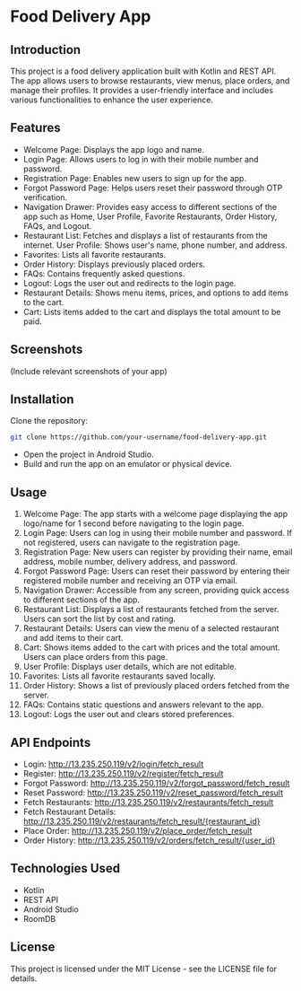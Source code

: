 # Food Delivery App

## Introduction
This project is a food delivery application built with Kotlin and REST API. The app allows users to browse restaurants, view menus, place orders, and manage their profiles. It provides a user-friendly interface and includes various functionalities to enhance the user experience.

## Features
- Welcome Page: Displays the app logo and name.
- Login Page: Allows users to log in with their mobile number and password.
- Registration Page: Enables new users to sign up for the app.
- Forgot Password Page: Helps users reset their password through OTP verification.
- Navigation Drawer: Provides easy access to different sections of the app such as Home, User Profile, Favorite Restaurants, Order History, FAQs, and Logout.
- Restaurant List: Fetches and displays a list of restaurants from the internet.
User Profile: Shows user's name, phone number, and address.
- Favorites: Lists all favorite restaurants.
- Order History: Displays previously placed orders.
- FAQs: Contains frequently asked questions.
- Logout: Logs the user out and redirects to the login page.
- Restaurant Details: Shows menu items, prices, and options to add items to the cart.
- Cart: Lists items added to the cart and displays the total amount to be paid.

## Screenshots
(Include relevant screenshots of your app)

## Installation

Clone the repository:
```bash
git clone https://github.com/your-username/food-delivery-app.git
```

- Open the project in Android Studio.
- Build and run the app on an emulator or physical device.

## Usage
1. Welcome Page: The app starts with a welcome page displaying the app logo/name for 1 second before navigating to the login page.
2. Login Page: Users can log in using their mobile number and password. If not registered, users can navigate to the registration page.
3. Registration Page: New users can register by providing their name, email address, mobile number, delivery address, and password.
4. Forgot Password Page: Users can reset their password by entering their registered mobile number and receiving an OTP via email.
5. Navigation Drawer: Accessible from any screen, providing quick access to different sections of the app.
6. Restaurant List: Displays a list of restaurants fetched from the server. Users can sort the list by cost and rating.
7. Restaurant Details: Users can view the menu of a selected restaurant and add items to their cart.
8. Cart: Shows items added to the cart with prices and the total amount. Users can place orders from this page.
9. User Profile: Displays user details, which are not editable.
10. Favorites: Lists all favorite restaurants saved locally.
11. Order History: Shows a list of previously placed orders fetched from the server.
12. FAQs: Contains static questions and answers relevant to the app.
13. Logout: Logs the user out and clears stored preferences.

## API Endpoints
- Login: http://13.235.250.119/v2/login/fetch_result
- Register: http://13.235.250.119/v2/register/fetch_result
- Forgot Password: http://13.235.250.119/v2/forgot_password/fetch_result
- Reset Password: http://13.235.250.119/v2/reset_password/fetch_result
- Fetch Restaurants: http://13.235.250.119/v2/restaurants/fetch_result
- Fetch Restaurant Details: http://13.235.250.119/v2/restaurants/fetch_result/{restaurant_id}
- Place Order: http://13.235.250.119/v2/place_order/fetch_result
- Order History: http://13.235.250.119/v2/orders/fetch_result/{user_id}

## Technologies Used
- Kotlin
- REST API
- Android Studio
- RoomDB

## License
This project is licensed under the MIT License - see the LICENSE file for details.
